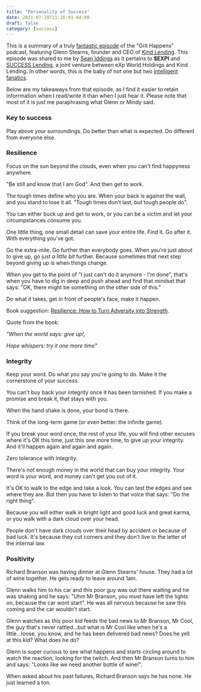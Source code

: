 ```yaml
---
title: "Personality of Success"
date: 2021-07-19T11:16:01-04:00
draft: false
category: [success]
---
```


This is a summary of a truly [fantastic episode](https://www.youtube.com/watch?v=6wokvWHtz6w) of the "Grit Happens" podcast, featuring Glenn Stearns, founder and CEO of [Kind Lending](https://www.kindlending.com/). This episode was shared to me by [Sean Iddings](https://www.thewoodshedd.com/) as it pertains to **$EXPI** and [SUCCESS Lending](https://www.globenewswire.com/news-release/2021/07/15/2263870/0/en/eXp-World-Holdings-and-Kind-Lending-Unite-to-Launch-SUCCESS-Lending-LLC-a-New-Residential-Lending-Platform.html), a joint venture between eXp World Holdings and Kind Lending. In other words, this is the baby of not one but two [intelligent fanatics](https://www.amazon.ca/Intelligent-Fanatics-Project-Sustainable-Businesses-ebook/dp/B01HLCUA7M).

Below are my takeaways from that episode, as I find it easier to retain inforrmation when I read/write it than when I just hear it. Please note that most of it is just me paraphrasing what Glenn or Mindy said.

### Key to success

Play above your surroundings. Do better than what is expected. Do different from everyone else.

### Resilience

Focus on the sun beyond the clouds, even when you can't find happyness anywhere.

"Be still and know that I am God". And then get to work.

The tough times define who you are. When your back is against the wall, and you stand to lose it all. "Tough times don't last, but tough people do".

You can either buck up and get to work, or you can be a victim and let your circumpstances consume you.

One little thing, one small detail can save your entire life. Find it. Go after it. With everything you've got. 

Go the extra-mile. Go further than everybody goes. When you're just about to give up, go just _a little bit_ further. Because sometimes that next step beyond giving up is when things change.

When you get to the point of "I just can't do it anymore - I'm done", that's when you have to dig in deep and push ahead and find that mindset that says: "OK, there might be something on the other side of this."

Do what it takes, get in front of people's face, make it happen.

Book suggestion: [Resilience: How to Turn Adversity into Strength](https://www.amazon.com/Resilience-Turn-Adversity-into-Strength/dp/1786859661). 

Quote from the book:

_"When the world says: give up!,_

_Hope whispers: try it one more time"_

### Integrity

Keep your word. Do what you say you're going to do. Make it the cornerstone of your success.

You can't buy back your integrity once it has been tarnished. If you make a promise and break it, that stays with you.

When the hand shake is done, your bond is there.

Think of the long-term game (or even better: the infinite game).

If you break your word once, the rest of your life, you will find other excuses where it's OK this time, just this one more time, to give up your integrity. And it'll happen again and again and again.

Zero tolerance with integrity.

There's not enough money in the world that can buy your integrity. Your word is your word, and money can't get you out of it.

It's OK to walk to the edge and take a look. You can test the edges and see where they are. But then you have to listen to that voice that says: "Do the right thing". 

Because you will either walk in bright light and good luck and great karma, or you walk with a dark cloud over your head. 

People don't have dark clouds over their head by accident or because of bad luck. It's because they cut corners and they don't live to the letter of the internal law.

### Positivity

Richard Branson was having dinner at Glenn Stearns' house. They had a lot of wine together. He gets ready to leave around 1am.

Glenn walks him to his car and this poor guy was out there waiting and he was shaking and he says: "Uhm Mr Branson, you must have left the lights on, because the car wont start". He was all nervous because he saw this coming and the car wouldn't start. 

Glenn watches as this poor kid feeds the bad news to Mr Branson, Mr Cool, the guy that's never rattled...but what is Mr Cool like when he's a little...loose, you know, and he has been delivered bad news? Does he yell at this kid? What does he do? 

Glenn is super curious to see what happens and starts circling around to watch the reaction, looking for the twitch. And then Mr Branson turns to him and says: "Looks like we need another bottle of wine!".

When asked about his past failures, Richard Branson says he has none. He just learned a ton.







